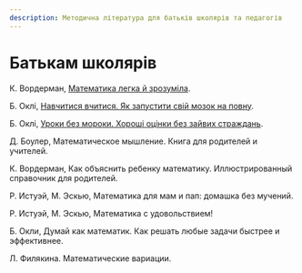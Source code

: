 ```yaml
---
description: Методична література для батьків школярів та педагогів
---
```


# Батькам школярів

К. Вордерман, [Математика легка й зрозуміла](https://nashformat.ua/products/matematyka-legka-j-zrozumila-701514).

Б. Оклі, [Навчитися вчитися. Як запустити свій мозок на повну](https://nashformat.ua/products/navchytysya-vchytysya.-yak-zapustyty-svij-mozok-na-povnu-709140).

Б. Оклі, [Уроки без мороки. Хороші оцінки без зайвих страждань](https://nashformat.ua/products/uroky-bez-moroky.-horoshi-otsinky-bez-zajvyh-strazhdan-709301).



Д. Боулер, Математическое мышление. Книга для родителей и учителей. 

К. Вордерман, Как объяснить ребенку математику. Иллюстрированный справочник для родителей.

Р. Истуэй, М. Эскью, Математика для мам и пап: домашка без мучений.

Р. Истуэй, М. Эскью, Математика с удовольствием! 

Б. Окли, Думай как математик. Как решать любые задачи быстрее и эффективнее.

Л. Филякина. Математические вариации.

